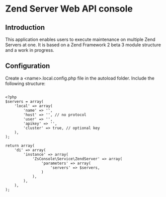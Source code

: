 Zend Server Web API console
=======================

Introduction
------------
This application enables users to execute maintenance on multiple Zend Servers
at one.
It is based on a Zend Framework 2 beta 3 module structure and a work in
progress.


Configuration
------------
Create a &lt;name&gt;.local.config.php file in the autoload folder. Include the
following structure:

<pre><code>
&lt;?php
$servers = array(
    'local' => array(
        'name' => '<Your name definition>',
        'host' => '<hostname or ip:port>', // no protocol
        'user' => '<zend server api name>',
        'apikey' => '<zend server api key>',
        'cluster' => true, // optional key
    ),
);

return array(
    'di' => array(
        'instance' => array(
            'ZsConsole\Service\ZendServer' => array(
                'parameters' => array(
                    'servers' => $servers,
                )
            ),
        ),
    ),
);
</code></pre>
